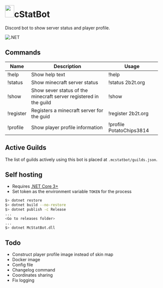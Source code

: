 # <img src="https://imgur.com/t0F5Pxp.jpg" width="30" height="40">cStatBot 

Discord bot to show server status and player profile. 

![.NET](https://github.com/cool-mist/McStatBot/workflows/.NET/badge.svg?branch=main)

## Commands

Name|Description|Usage
---|---|---
!help|Show help text| !help
!status <server-name>| Show minecraft server status| !status 2b2t.org
!show | Show sever status of the minecraft server registered in the guild | !show
!register <server-name>| Registers a minecraft server for the guid | !register 2b2t.org
!profile <player-name>| Show player profile information | !profile PotatoChips3814 

## Active Guilds

The list of guilds actively using this bot is placed at `.mcstatbot/guilds.json`.

## Self hosting

- Requires [.NET Core 3+](https://github.com/dotnet/runtime)
- Set token as the environment variable `TOKEN` for the process

```sh
$> dotnet restore
$> dotnet build --no-restore
$> dotnet publish -c Release
...
<Go to releases folder>
...
$> dotnet McStatBot.dll
```

## Todo

- Construct player profile image instead of skin map
- Docker image
- Config file
- Changelog command
- Coordinates sharing
- Fix logging
